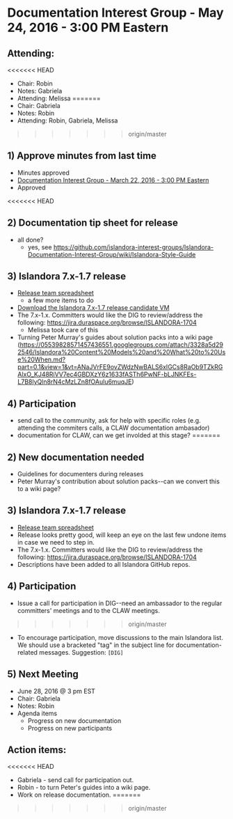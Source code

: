 # Documentation Interest Group - May 24, 2016 - 3:00 PM Eastern

## Attending:
<<<<<<< HEAD
* Chair: Robin
* Notes: Gabriela
* Attending: Melissa
=======
* Chair: Gabriela
* Notes: Robin
* Attending: Robin, Gabriela, Melissa
>>>>>>> origin/master

## 1) Approve minutes from last time
* Minutes approved
* [Documentation Interest Group - March 22, 2016 - 3:00 PM Eastern](https://github.com/islandora-interest-groups/Islandora-Documentation-Interest-Group/blob/master/meetings/2016/Meeting-Notes-2016-03-22.md)
* Approved

<<<<<<< HEAD

## 2) Documentation tip sheet for release
* all done?
	* yes, see https://github.com/islandora-interest-groups/Islandora-Documentation-Interest-Group/wiki/Islandora-Style-Guide

## 3) Islandora 7.x-1.7 release
* [Release team spreadsheet](https://docs.google.com/spreadsheets/d/1PRv2Xo-sNE_sDJHUT5OvTXmNiSHnkdJgwo7VsFkIUgY/edit?pref=2&pli=1#gid=2093695402)
	* a few more items to do
* [Download the Islandora 7.x-1.7 release candidate VM](http://alpha.library.yorku.ca/releases/7.x-1.7/Islandora_7.x-1.7_RC1.ova)
* The 7.x-1.x. Committers would like the DIG to review/address the following: https://jira.duraspace.org/browse/ISLANDORA-1704
	* Melissa took care of this
* Turning Peter Murray's guides about solution packs into a wiki page (https://05539828571457436551.googlegroups.com/attach/3328a5d292546/Islandora%20Content%20Models%20and%20What%20to%20Use%20When.md?part=0.1&view=1&vt=ANaJVrFE9ovZWdzNwBALS6xIGCs8RaOb9TZkRGAlxO_KJ48RiVV7ec4GBDXzY6z1633fASTh6PwNF-bLJNKFEs-L7B8lyQln8rN4cMzLZn8fOAulu6muqJE)	

## 4) Participation
* send call to the community, ask for help with specific roles (e.g. attending the commiters calls, a CLAW documentation ambasador)
* documentation for CLAW, can we get involded at this stage? 
=======
## 2) New documentation needed
* Guidelines for documenters during releases
* Peter Murray's contribution about solution packs--can we convert this to a wiki page?

## 3) Islandora 7.x-1.7 release
* [Release team spreadsheet](https://docs.google.com/spreadsheets/d/1PRv2Xo-sNE_sDJHUT5OvTXmNiSHnkdJgwo7VsFkIUgY/edit?pref=2&pli=1#gid=2093695402)
* Release looks pretty good, will keep an eye on the last few undone items in case we need to step in.
* The 7.x-1.x. Committers would like the DIG to review/address the following: https://jira.duraspace.org/browse/ISLANDORA-1704
* Descriptions have been added to all Islandora GitHub repos.

## 4) Participation
* Issue a call for participation in DIG--need an ambassador to the regular committers' meetings and to the CLAW meetings.
>>>>>>> origin/master
* To encourage participation, move discussions to the main Islandora list. We should use a bracketed "tag" in the subject line for documentation-related messages. Suggestion: `[DIG]`

## 5) Next Meeting
* June 28, 2016 @ 3 pm EST
* Chair: Gabriela
* Notes: Robin
* Agenda items
	* Progress on new documentation
	* Progress on new participants

## Action items:
<<<<<<< HEAD
* Gabriela - send call for participation out.
* Robin - to turn Peter's guides into a wiki page.
* Work on release documentation.
=======

>>>>>>> origin/master
